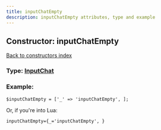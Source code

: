 ```yaml
---
title: inputChatEmpty
description: inputChatEmpty attributes, type and example
---
```

## Constructor: inputChatEmpty  
[Back to constructors index](index.md)






### Type: [InputChat](../types/InputChat.md)


### Example:

```
$inputChatEmpty = ['_' => 'inputChatEmpty', ];
```  

Or, if you're into Lua:  


```
inputChatEmpty={_='inputChatEmpty', }

```


